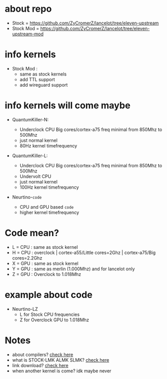 # about repo
* Stock = https://github.com/ZyCromerZ/lancelot/tree/eleven-upstream
* Stock Mod = https://github.com/ZyCromerZ/lancelot/tree/eleven-upstream-mod

# info kernels
* Stock Mod : 
    * same as stock kernels
    * add TTL support
    * add wireguard support

# info kernels will come maybe
* QuantumKiller-N: 
    * Underclock CPU Big cores/cortex-a75 freq minimal from 850Mhz to 500Mhz
    * just normal kernel
    * 80Hz kernel timefrequency

* QuantumKiller-L: 
    * Underclock CPU Big cores/cortex-a75 freq minimal from 850Mhz to 500Mhz
    * Undervolt CPU
    * just normal kernel
    * 100Hz kernel timefrequency

* Neurtino-`code`
    * CPU and GPU based `code`
    * higher kernel timefrequency

# Code mean?
* L = CPU : same as stock kernel
* H = CPU : overclock | cortex-a55/Little cores=2Ghz | cortex-a75/Big cores=2.2Ghz 
* X = GPU : same as stock kernel
* Y = GPU : same as merlin (1.000Mhz) and for lancelot only
* Z = GPU : Overclock to 1.018Mhz

# example about code
* Neurtino-LZ
    * L for Stock CPU frequencies
    * Z for Overclock GPU to 1.018Mhz

# Notes
* about compilers? <a href="https://github.com/ZyCromerZ/lancelot/blob/changelogs/about-compiler.md">check here</a>
* what is STOCK-LMK ALMK SLMK? <a href="https://github.com/ZyCromerZ/lancelot/blob/changelogs/about-lmk.md">check here</a>
* link download? <a href="https://github.com/ZyCromerZ/lancelot/blob/changelogs/download.md">check here</a>
* when another kernel is come? idk maybe never